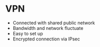 
# VPN
- Connected with shared public network
- Bandwidth and network fluctuate
- Easy to set up
- Encrypted connection via IPsec